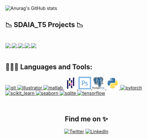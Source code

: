 
<br />

![Anurag's GitHub stats](https://github-readme-stats.vercel.app/api?username=Nadia-143&show_icons=true&theme=material-palenight)
<br />



  

  
<h2> 📉 SDAIA_T5 Projects 📉 </h2>

</br>

<a href="https://github.com/Nadia-143/EDA_project_1_METIS_T5" target="_blank">
  <img align="center" src="https://github-readme-stats.vercel.app/api/pin/?username=Nadia-143&repo=EDA_project_1_METIS_T5&theme=material-palenight" />
</a>
<a href="https://github.com/Nadia-143/LinRegg_Project2_Metis_T5" target="_blank">
 <img align="center" src="https://github-readme-stats.vercel.app/api/pin/?username=Nadia-143&repo=LinRegg_Project2_Metis_T5&theme=material-palenight" />
</a>

<a href="https://github.com/Nadia-143/Classification_Project_Metis_T5" target="_blank">
  <img align="center" src="https://github-readme-stats.vercel.app/api/pin/?username=Nadia-143&repo=Classification_Project_Metis_T5&theme=material-palenight" />
</a>

<a href="https://github.com/Nadia-143/project4_T5_NLP" target="_blank">
  <img align="center" src="https://github-readme-stats.vercel.app/api/pin/?username=Nadia-143&repo=project4_T5_NLP&theme=material-palenight" />
</a>

<a href="https://github.com/Nadia-143/DeepLearning_Project_Metis_T5" target="_blank">
  <img align="center" src="https://github-readme-stats.vercel.app/api/pin/?username=Nadia-143&repo=DeepLearning_Project_Metis_T5&theme=material-palenight" />
</a>

<div align="center">



 <br /> 

 <h2 align="left"> 👩🏻‍💻 Languages and Tools:</h2>
<p align="left"> <a href="https://git-scm.com/" target="_blank" rel="noreferrer"> <img src="https://www.vectorlogo.zone/logos/git-scm/git-scm-icon.svg" alt="git" width="40" height="40"/> </a> <a href="https://www.adobe.com/in/products/illustrator.html" target="_blank" rel="noreferrer"> <img src="https://www.vectorlogo.zone/logos/adobe_illustrator/adobe_illustrator-icon.svg" alt="illustrator" width="40" height="40"/> </a> <a href="https://www.mathworks.com/" target="_blank" rel="noreferrer"> <img src="https://upload.wikimedia.org/wikipedia/commons/2/21/Matlab_Logo.png" alt="matlab" width="40" height="40"/> </a> <a href="https://pandas.pydata.org/" target="_blank" rel="noreferrer"> <img src="https://raw.githubusercontent.com/devicons/devicon/2ae2a900d2f041da66e950e4d48052658d850630/icons/pandas/pandas-original.svg" alt="pandas" width="40" height="40"/> </a> <a href="https://www.photoshop.com/en" target="_blank" rel="noreferrer"> <img src="https://raw.githubusercontent.com/devicons/devicon/master/icons/photoshop/photoshop-line.svg" alt="photoshop" width="40" height="40"/> </a> <a href="https://www.postgresql.org" target="_blank" rel="noreferrer"> <img src="https://raw.githubusercontent.com/devicons/devicon/master/icons/postgresql/postgresql-original-wordmark.svg" alt="postgresql" width="40" height="40"/> </a> <a href="https://www.python.org" target="_blank" rel="noreferrer"> <img src="https://raw.githubusercontent.com/devicons/devicon/master/icons/python/python-original.svg" alt="python" width="40" height="40"/> </a> <a href="https://pytorch.org/" target="_blank" rel="noreferrer"> <img src="https://www.vectorlogo.zone/logos/pytorch/pytorch-icon.svg" alt="pytorch" width="40" height="40"/> </a> <a href="https://scikit-learn.org/" target="_blank" rel="noreferrer"> <img src="https://upload.wikimedia.org/wikipedia/commons/0/05/Scikit_learn_logo_small.svg" alt="scikit_learn" width="40" height="40"/> </a> <a href="https://seaborn.pydata.org/" target="_blank" rel="noreferrer"> <img src="https://seaborn.pydata.org/_images/logo-mark-lightbg.svg" alt="seaborn" width="40" height="40"/> </a> <a href="https://www.sqlite.org/" target="_blank" rel="noreferrer"> <img src="https://www.vectorlogo.zone/logos/sqlite/sqlite-icon.svg" alt="sqlite" width="40" height="40"/> </a> <a href="https://www.tensorflow.org" target="_blank" rel="noreferrer"> <img src="https://www.vectorlogo.zone/logos/tensorflow/tensorflow-icon.svg" alt="tensorflow" width="40" height="40"/> </a> </p>
  
  
<br/>  

## Find me on ✨

<!-- Actual text -->

 [![Twitter][1.2]][1] [![LinkedIn][2.2]][2]

<!-- Icons -->

[1.2]: http://i.imgur.com/wWzX9uB.png (twitter icon without padding)
[2.2]: https://raw.githubusercontent.com/MartinHeinz/MartinHeinz/master/linkedin-3-16.png (LinkedIn icon without padding)

<!-- Links to your social media accounts -->

[1]: https://twitter.com/Nostalgia_143
[2]: https://www.linkedin.com/in/nadia-alghamdi-070a93b0
